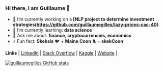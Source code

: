 ### Hi there, I am Guillaume 👋

- 🔭 I’m currently working on a **[NLP project to determine investment strategies(https://github.com/guillaumegilles/lazy-prices-cac-40)**.
- 🌱 I’m currently learning: **data science**
- 💬 Ask me about: **finance, cryptocurrencies, economics**
- ⚡ Fun fact: **Skeksis** 🐦 + **Maine Coon** 🐈 = **skekCoon**

**Links** 
| [LinkedIn](https://www.linkedin.com/in/guillaumegilles/)
| [Stack Overflow](https://stackoverflow.com/users/11488808/guillaume-gilles)
| [Kaggle](https://www.kaggle.com/guillaumegilles)
| [Website](https://guillaumegilles.com) |

[![guillaumegilles GitHub stats](https://github-readme-stats.vercel.app/api?username=guillaumegilles)](https://github.com/guillaumegilles/github-readme-stats)
